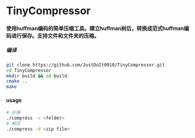 # TinyCompressor

#### 使用huffman编码的简单压缩工具。建立huffman树后，转换成范式huffman编码进行保存。支持文件和文件夹的压缩。

##### 编译

```sh
git clone https://github.com/JustDoIt0910/TinyCompressor.git
cd TinyCompressor
mkdir build && cd build
cmake ..
make
```



#### usage

```sh
# 压缩
./compress -c <folder>
# 解压
./compress -d <zip file>
```

